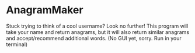 # AnagramMaker
Stuck trying to think of a cool username? Look no further!  This program will take your name and return anagrams, but it will also return similar anagrams and accept/recommend additional words. (No GUI yet, sorry.  Run in your terminal)
